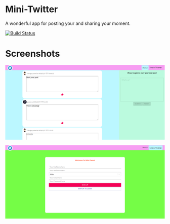 # Mini-Twitter
A wonderful app for posting your and sharing your moment.

[![Build Status](https://www.travis-ci.org/JIangZeMingKuangTu/Mini-Twitter.svg?branch=master)](https://www.travis-ci.org/JIangZeMingKuangTu/Mini-Twitter)

# Screenshots
![Image text](https://raw.githubusercontent.com/JIangZeMingKuangTu/Mini-Twitter/master/screenshots/screenshot_1.png)

![Image text](https://raw.githubusercontent.com/JIangZeMingKuangTu/Mini-Twitter/master/screenshots/screenshot_2.png)
